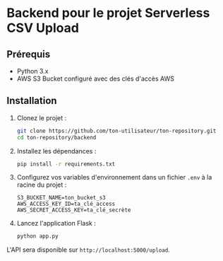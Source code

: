 # Backend pour le projet Serverless CSV Upload

## Prérequis

- Python 3.x
- AWS S3 Bucket configuré avec des clés d'accès AWS

## Installation

1. Clonez le projet :
    ```bash
    git clone https://github.com/ton-utilisateur/ton-repository.git
    cd ton-repository/backend
    ```

2. Installez les dépendances :
    ```bash
    pip install -r requirements.txt
    ```

3. Configurez vos variables d'environnement dans un fichier `.env` à la racine du projet :
    ```
    S3_BUCKET_NAME=ton_bucket_s3
    AWS_ACCESS_KEY_ID=ta_clé_access
    AWS_SECRET_ACCESS_KEY=ta_clé_secrète
    ```

4. Lancez l'application Flask :
    ```bash
    python app.py
    ```

L'API sera disponible sur `http://localhost:5000/upload`.
